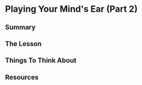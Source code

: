 # Playing Your Mind's Ear (Part 2)

## Summary



## The Lesson



## Things To Think About



## Resources
